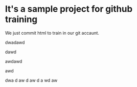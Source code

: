 # It's a sample project for github training


We just commit html to train in our git accaunt.

dwadawd


dawd

awdawd


awd



dwa
d
aw
d
aw
d
a
wd
aw
